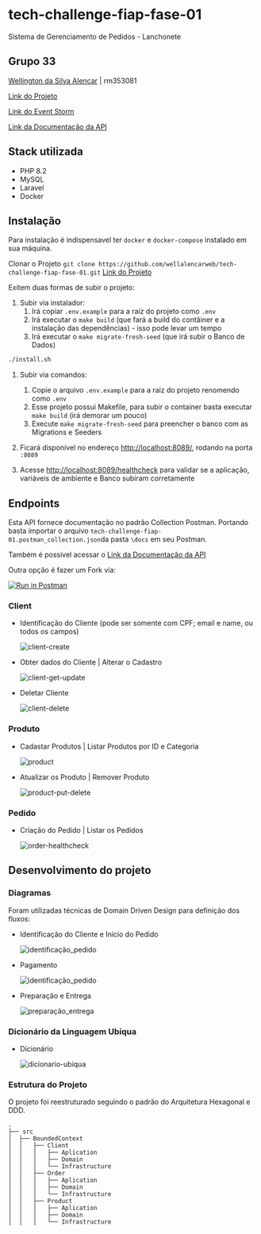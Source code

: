 # tech-challenge-fiap-fase-01
Sistema de Gerenciamento de Pedidos - Lanchonete

##  Grupo 33
[Wellington da Silva Alencar](https://github.com/wellalencarweb) | rm353081

[Link do Projeto](https://github.com/wellalencarweb/tech-challenge-fiap-fase-01)

[Link do Event Storm](https://miro.com/app/board/uXjVNVCMJaU=/?share_link_id=723408841855)

[Link da Documentação da API](https://documenter.getpostman.com/view/2196561/2s9YysBgBA)

## Stack utilizada
* PHP 8.2
* MySQL
* Laravel
* Docker

## Instalação
Para instalação é indispensavel ter `docker` e `docker-compose` instalado em sua máquina.

Clonar o Projeto `git clone https://github.com/wellalencarweb/tech-challenge-fiap-fase-01.git`
[Link do Projeto](https://github.com/wellalencarweb/tech-challenge-fiap-fase-01)

Exitem duas formas de subir o projeto:

1. Subir via instalador:
   1. Irá copiar `.env.example` para a raíz do projeto como `.env`
   2. Irá executar o `make build` (que fará a build do contâiner e a instalação das dependências) - isso pode levar um tempo
   3. Irá executar o `make migrate-fresh-seed` (que irá subir o Banco de Dados)
````bash
./install.sh
````
1. Subir via comandos:
   1. Copie o arquivo `.env.example` para a raíz do projeto renomendo como `.env`
   2. Esse projeto possui Makefile, para subir o container basta executar `make build` (irá demorar um pouco)
   3. Execute `make migrate-fresh-seed` para preencher o banco com as Migrations e Seeders

2. Ficará disponível no endereço [http://localhost:8089/](http://localhost:8089/), rodando na porta `:8089`
3. Acesse [http://localhost:8089/healthcheck](http://localhost:8089/healthcheck) para validar se a aplicação, variáveis de ambiente e Banco subiram corretamente

## Endpoints
Esta API fornece documentação no padrão Collection Postman. Portando basta importar o arquivo `tech-challenge-fiap-01.postman_collection.json`da pasta `\docs` em seu Postman.

Também é possível acessar o [Link da Documentação da API](https://documenter.getpostman.com/view/2196561/2s9YysBgBA)

Outra opção é fazer um Fork via:

[![Run in Postman](https://run.pstmn.io/button.svg)](https://app.getpostman.com/run-collection/2196561-2ff19fb3-449e-4c6b-b923-9a8ca88ec3b8?action=collection%2Ffork&collection-url=entityId%3D2196561-2ff19fb3-449e-4c6b-b923-9a8ca88ec3b8%26entityType%3Dcollection%26workspaceId%3D642a14ca-1f30-4733-8e0d-fc0a7e4b8392)

### Client
- Identificação do Cliente (pode ser somente com CPF; email e name, ou todos os campos)

  ![client-create](docs/rotas/client-create.png)

- Obter dados do Cliente | Alterar o Cadastro

  ![client-get-update](docs/rotas/client-get-update.png)

- Deletar Cliente

  ![client-delete](docs/rotas/client-delete.png)

### Produto
- Cadastar Produtos | Listar Produtos por ID e Categoria

  ![product](docs/rotas/product.png)

- Atualizar os Produto | Remover Produto

  ![product-put-delete](docs/rotas/product-put-delete.png)

### Pedido
- Criação do Pedido | Listar os Pedidos
  
    ![order-healthcheck](docs/rotas/order-healthcheck.png)

## Desenvolvimento do projeto

### Diagramas

Foram utilizadas técnicas de Domain Driven Design para definição dos fluxos:

- Identificação do Cliente e Início do Pedido

  ![identificação_pedido](docs/event-storming-ddd/identificação_pedido.png)

- Pagamento

  ![identificação_pedido](docs/event-storming-ddd/pagamento.png)

- Preparação e Entrega

  ![preparação_entrega](docs/event-storming-ddd/preparação_entrega.png)

### Dicionário da Linguagem Ubíqua
- Dicionário

  ![dicionario-ubiqua](docs/event-storming-ddd/dicionario-ubiqua.png)

### Estrutura do Projeto

O projeto foi reestruturado seguindo o padrão do Arquitetura Hexagonal e DDD.


```shell
.
├── src
│  ├── BoundedContext
│  │   ├── Client
│  │   │   ├── Aplication
│  │   │   ├── Domain
│  │   │   └── Infrastructure
│  │   ├── Order
│  │   │   ├── Aplication
│  │   │   ├── Domain
│  │   │   └── Infrastructure
│  │   ├── Product
│  │   │   ├── Aplication
│  │   │   ├── Domain
│  │   │   └── Infrastructure
```




